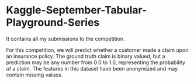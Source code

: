 # Kaggle-September-Tabular-Playground-Series
It contains all my submissions to the competition.

For this competition, we will predict whether a customer made a claim upon an insurance policy. The ground truth claim is binary valued, but a prediction may be any number from 0.0 to 1.0, representing the probability of a claim. The features in this dataset have been anonymized and may contain missing values. 
